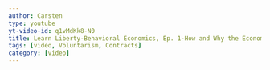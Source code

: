 ```yaml
---
author: Carsten
type: youtube
yt-video-id: q1vMdKk8-N0
title: Learn Liberty-Behavioral Economics, Ep. 1-How and Why the Economy Works
tags: [video, Voluntarism, Contracts]
category: [video]
---
```


